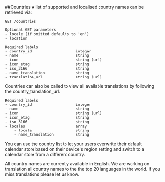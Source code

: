 ##Countries
A list of supported and localised country names can be retrieved via:
```
GET /countries

Optional GET parameters
- locale (if omitted defaults to 'en')
- location

Required labels
- country_id					integer
- name							string
- icon							string (url)
- icon_etag						string
- iso_3166						string
- name_translation				string
- translation_url				string (url)
```

Countries can also be called to view all available translations by following the country_translation_url.
```
Required labels
- country_id					integer
- name							string
- icon							string (url)
- icon_etag						string
- iso_3166						string
- locales						array
	- locale					string
	- name_translation			string
```

You can use the country list to let your users overwrite their default calendar store based on their device's region setting and switch to a calendar store from a different country.

All country names are currently available in English. We are working on translation all country names to the the top 20 languages in the world. If you miss translations please let us know.